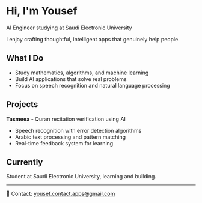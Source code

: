 # Hi, I'm Yousef

AI Engineer studying at Saudi Electronic University

I enjoy crafting thoughtful, intelligent apps that genuinely help people.

## What I Do
- Study mathematics, algorithms, and machine learning
- Build AI applications that solve real problems
- Focus on speech recognition and natural language processing

## Projects

**Tasmeea** - Quran recitation verification using AI
- Speech recognition with error detection algorithms  
- Arabic text processing and pattern matching
- Real-time feedback system for learning

## Currently
Student at Saudi Electronic University, learning and building.

---

📧 Contact: yousef.contact.apps@gmail.com